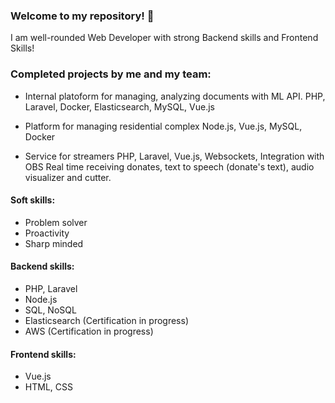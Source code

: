 ### Welcome to my repository! 👋

I am well-rounded Web Developer with strong Backend skills and Frontend Skills!

### Completed projects by me and my team:
- Internal platoform for managing, analyzing documents with ML API.
PHP, Laravel, Docker, Elasticsearch, MySQL, Vue.js

- Platform for managing residential complex
Node.js, Vue.js, MySQL, Docker

- Service for streamers
PHP, Laravel, Vue.js, Websockets, Integration with OBS
Real time receiving donates, text to speech (donate's text), audio visualizer and cutter.


#### Soft skills:
- Problem solver
- Proactivity
- Sharp minded

#### Backend skills:
- PHP, Laravel
- Node.js
- SQL, NoSQL
- Elasticsearch (Certification in progress)
- AWS (Certification in progress)

#### Frontend skills:
- Vue.js
- HTML, CSS

<!--
[E-mail me if you need custom Web Solution!](mailto:dimauuvin@gmail.com)<br>
[Telegram me if you need custom Web Solution!](https://t.me/dmitriyuvin)

### I'm Dmitriy Uvin - Full Stack Developer

#### :computer: My tech skills:
##### :brain: Backend
- PHP, Laravel
- Node, Express.js

##### :star: Frontend
- HTML/CSS (SASS, SCSS)
- JavaScript, Vue.js

##### :hammer: Another skills
- Ability to build app architecture
- Using Design Patterns
- SOLID, DRY, KISS

##### ⚡ Additional
- Git - GitHub, Bitbucket
- Docker, Elasticsearch
- Nginx, Apache
- VPS administration
- UNIX-based systems (Ubuntu)
- Unit testing (PHPUnit)
- Websockets
- Queues (Laravel)

#### :man: My soft skills:
- Persistent
- Sharp-witted
- Self-organized
- Observant
- Dreamer
- Sporty
- Reader


**dmitriy-uvin/dmitriy-uvin** is a ✨ _special_ ✨ repository because its `README.md` (this file) appears on your GitHub profile.

Here are some ideas to get you started:

- 🔭 I’m currently working on ...
- 🌱 I’m currently learning ...
- 👯 I’m looking to collaborate on ...
- 🤔 I’m looking for help with ...
- 💬 Ask me about ...
- 📫 How to reach me: ...
- 😄 Pronouns: ...
- ⚡ Fun fact: ...
-->

